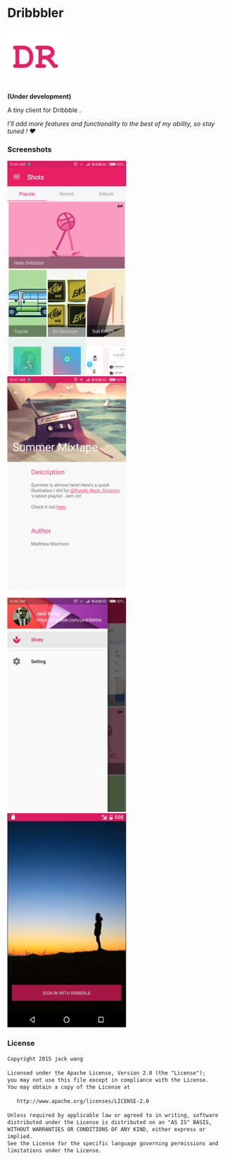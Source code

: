 # Dribbbler

<img src="screenshots/ic_launcher.png" width="128" height="128" />

**(Under development)** 

A tiny client for Dribbble . 

*I'll add more features and functionality to the best of my ability, so stay tuned ! :heart:*

### Screenshots

<img src="screenshots/Screenshot_2016-06-05-00-44-47_com.wang.dribbble.png" width="270" height="486" />   <img src="screenshots/Screenshot_2016-06-05-00-47-33_com.wang.dribbble.png"  width="270" height="486"/>

<img src="screenshots/Screenshot_2016-06-05-00-50-08_com.wang.dribbble.png" width="270" height="486"/>   <img src="screenshots/s1.png"  width="270" height="486"/>

### License
```
Copyright 2015 jack wang

Licensed under the Apache License, Version 2.0 (the "License");
you may not use this file except in compliance with the License.
You may obtain a copy of the License at

   http://www.apache.org/licenses/LICENSE-2.0

Unless required by applicable law or agreed to in writing, software
distributed under the License is distributed on an "AS IS" BASIS,
WITHOUT WARRANTIES OR CONDITIONS OF ANY KIND, either express or implied.
See the License for the specific language governing permissions and
limitations under the License.
```

